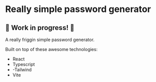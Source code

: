 # Really simple password generator
## :construction: Work in progress! :construction:
A really friggin simple password generator.

Built on top of these awesome technologies:
- React
- Typescript
- -Tailwind
- Vite
